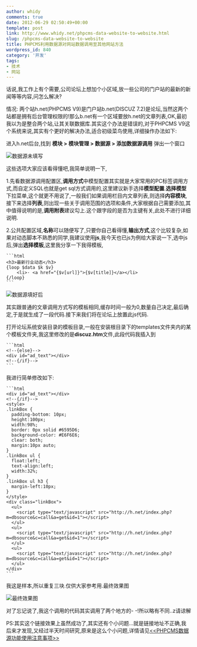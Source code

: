 ```yaml
---
author: whidy
comments: true
date: 2012-06-29 02:50:49+00:00
template: post
link: http://www.whidy.net/phpcms-data-website-to-website.html
slug: /phpcms-data-website-to-website
title: PHPCMS利用数据源对网站数据调用至其他网站方法
wordpress_id: 840
category: '开发'
tags:
- 技术
- 网站
---
```


话说,我工作上有个需要,公司论坛上想加个小区域,放一些公司的门户站的最新的新闻等等内容,问怎么解决?

情况: 两个站h.net(PHPCMS V9)是门户站b.net(DISCUZ 7.2)是论坛,当然这两个站都是拥有后台管理权限的!那么b.net有一个区域要放h.net的文章列表,OK,最初我以为是整合两个站,让其关联数据库.其实这个办法是错误的,对于PHPCMS V9这个系统来说,其实有个更好的解决办法,适合初级菜鸟使用,详细操作办法如下:

进入h.net后台,找到 **模块 > 模块管理 > 数据源 > 添加数据源调用** 弹出一个窗口

![数据源未填写](/wp-content/uploads/2012/06/datasource01-400x360.jpg)

这些选项大家应该看得懂吧,我简单说明一下,

1.先看数据源调用配置区,**调用方式**中模型配置其实就是大家常用的PC标签调用方式,而自定义SQL也就是get sql方式调用的,这里建议新手选择**模型配置**.**选择模型**下拉菜单,这个就更不用说了,一般我们如果调用栏目内文章列表,则选择**内容模块**,接下来选择**列表**,则出现一些关于调用范围的选项和条件,大家根据自己需要添加,其中值得说明的是,**调用附表**建议勾上.这个跟字段的是否为主键有关,此处不进行详细说明.

2.公共配置区域,**名称**可以随便写了,只要你自己看得懂,**输出方式**,这个比较复杂,如果对动态脚本不熟悉的同学,我建议使用**js**,我今天也已js为例给大家说一下,选中js后,弹出**选择模板**,这里我分享一下我得模板,


    
    ```html
    <h3>最新行业动态</h3>
    {loop $data $k $v}
        <li>· <a href="{$v[url]}">{$v[title]}</a></li>
    {/loop}
    ```



![数据源填好后](/wp-content/uploads/2012/06/datasource01-400x360.jpg)

其实跟普通的文章调用方式写的模板相同,缓存时间一般为0,数量自己决定,最后确定,于是就生成了一段代码.接下来我们将在论坛上放置此js代码.

打开论坛系统安装目录的模板目录,一般在安装根目录下的templates文件夹内的某个模板文件夹,我这里修改的是**discuz.htm**文件,此段代码我插入到


    
    ```html
    <!--{else}-->
    <div id="ad_text"></div>
    <!--{/if}-->
    ```



我进行简单修改如下:


    
    ```html
    <div id="ad_text"></div>
    <!--{/if}-->
    <style>
    .linkBox {
      padding-bottom: 10px;
      height:100px;
      width:98%;
      border: 0px solid #6595D6;
      background-color: #E6F6E6;
      clear: both;
      margin:10px auto;
    }
    .linkBox ul {
      float:left;
      text-align:left;
      width:32%;
    }
    .linkBox ul h3 {
      margin-left:10px;
    }
    </style>
    <div class="linkBox">
      <ul>
        <script type="text/javascript" src="http://h.net/index.php?m=dbsource&c=call&a=get&id=1"></script>
      </ul>
      <ul>
        <script type="text/javascript" src="http://h.net/index.php?m=dbsource&c=call&a=get&id=1"></script>
      </ul>
      <ul>
        <script type="text/javascript" src="http://h.net/index.php?m=dbsource&c=call&a=get&id=1"></script>
      </ul>
    </div>
    ```



我这是样本,所以重复三块.仅供大家参考用.最终效果图

![最终效果图](/wp-content/uploads/2012/06/previews-400x86.jpg)

对了忘记说了,我这个调用的代码其实调用了两个地方的- -!所以略有不同..z请谅解

PS:其实这个链接效果上虽然成功了,其实还有个小问题...就是链接地址不正确,我后来才发现,又经过半天时间研究,原来是这么个小问题,详情请见[<<PHPCMS数据源功能使用注意事项>>](/phpcms-data-website-to-website.html)
